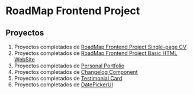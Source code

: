 # RoadMap Frontend Project
## Proyectos
1. Proyectos completados de [RoadMap Frontend Project Single-page CV](https://roadmap.sh/projects/single-page-cv)
2. Proyectos completados de [RoadMap Frontend Project Basic HTML WebSite](https://roadmap.sh/projects/basic-html-website)
3. Proyectos completados de [Personal Portfolio](https://roadmap.sh/projects/portfolio-website)
4. Proyectos completados de [Changelog Component](https://roadmap.sh/projects/changelog-component)
5. Proyectos completados de [Testimonial Card](https://roadmap.sh/projects/testimonial-cards)
6. Proyectos completados de [DatePickerUI](https://roadmap.sh/projects/datepicker-ui?fl=0)